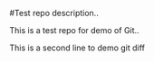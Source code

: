 #Test repo description..

This is a test repo for demo of Git..

This is a second line to demo git diff